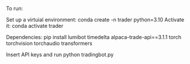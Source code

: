 To run: 

Set up a virtuial environment: conda create -n trader python=3.10 
Activate it: conda activate trader

Dependencies: pip install lumibot timedelta alpaca-trade-api==3.1.1 torch torchvision torchaudio transformers

Insert API keys and run python tradingbot.py
